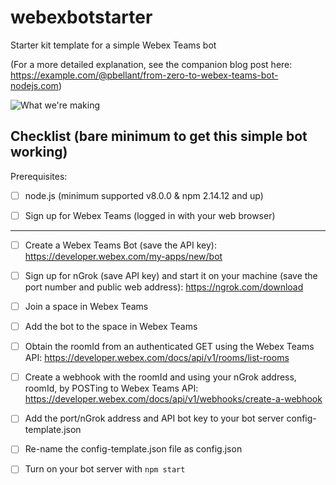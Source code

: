 # webexbotstarter
Starter kit template for a simple Webex Teams bot

(For a more detailed explanation, see the companion blog post here: https://example.com/@pbellant/from-zero-to-webex-teams-bot-nodejs.com)


![What we're making](https://cdn-images-1.example.com/640/screenshot.gif)


## Checklist (bare minimum to get this simple bot working)

Prerequisites:

- [ ] node.js (minimum supported v8.0.0 & npm 2.14.12 and up)

- [ ] Sign up for Webex Teams (logged in with your web browser)

----

- [ ] Create a Webex Teams Bot (save the API key): https://developer.webex.com/my-apps/new/bot

- [ ] Sign up for nGrok (save API key) and start it on your machine (save the port number and public web address): https://ngrok.com/download

- [ ] Join a space in Webex Teams

- [ ] Add the bot to the space in Webex Teams

- [ ] Obtain the roomId from an authenticated GET using the Webex Teams API: https://developer.webex.com/docs/api/v1/rooms/list-rooms

- [ ] Create a webhook with the roomId and using your nGrok address, roomId, by POSTing to Webex Teams API: https://developer.webex.com/docs/api/v1/webhooks/create-a-webhook

- [ ] Add the port/nGrok address and API bot key to your bot server config-template.json

- [ ] Re-name the config-template.json file as config.json

- [ ] Turn on your bot server with ```npm start```
